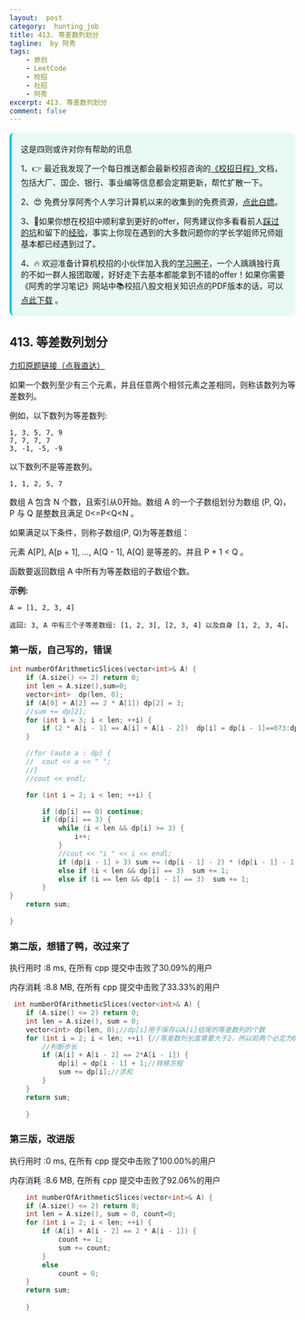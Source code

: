 ```yaml
---
layout:  post
category:  hunting_job
title: 413. 等差数列划分
tagline:  by 阿秀
tags:
    - 原创
    - LeetCode
    - 校招
    - 社招
    - 阿秀
excerpt: 413. 等差数列划分
comment: false
---
```






<div style="border-color: #24C6DC;
            background-color: #e9f9f3;         
            margin: 1rem 0;
        padding: .25rem 1rem;
        border-left-width: .3rem;
        border-left-style: solid;
        border-radius: .5rem;
        color: inherit;">
  <p>这是四则或许对你有帮助的讯息</p>
  <p>1、👉 最近我发现了一个每日推送都会最新校招咨询的<a style="text-decoration: underline" href="https://flowus.cn/ee50d5eb-3cd5-4f74-880e-95b215dd4ff2" target="_blank">《校招日程》</a>文档，包括大厂、国企、银行、事业编等信息都会定期更新，帮忙扩散一下。</p>  
  <p>2、😍
    免费分享阿秀个人学习计算机以来的收集到的免费资源，<a style="text-decoration: underline" href="/notes/07-resources/01-free/01-introduce.html" target="_blank">点此白嫖</a>。
  </p>
  <p>3、🚀如果你想在校招中顺利拿到更好的offer，阿秀建议你多看看前人<a style="text-decoration: underline" href="https://www.yuque.com/tuobaaxiu/httmmc/npg1k81zeq4wfpyz" target="_blank">踩过的坑</a>和留下的<a style="text-decoration: underline"  target="_blank" href="https://www.yuque.com/tuobaaxiu/httmmc/gge9ppd0mbu2d3dp">经验</a>，事实上你现在遇到的大多数问题你的学长学姐师兄师姐基本都已经遇到过了。
  </p>
  <p>4、🔥 欢迎准备计算机校招的小伙伴加入我的<a  style="text-decoration: underline" href="https://www.yuque.com/tuobaaxiu/httmmc/xg0otqvc17wfx4u9" target="_blank">学习圈子</a>，一个人踽踽独行真的不如一群人报团取暖，好好走下去基本都能拿到不错的offer！如果你需要《阿秀的学习笔记》网站中📚︎校招八股文相关知识点的PDF版本的话，可以<a style="text-decoration: underline" href="/notes/08-other/02-question.html#_5、如何下载阿秀的学习笔记内容pdf版本" target="_blank">点此下载</a> 。</p>   </div>




## 413. 等差数列划分

[力扣原题链接（点我直达）](https://leetcode-cn.com/problems/arithmetic-slices/)

如果一个数列至少有三个元素，并且任意两个相邻元素之差相同，则称该数列为等差数列。

例如，以下数列为等差数列:

```
1, 3, 5, 7, 9
7, 7, 7, 7
3, -1, -5, -9
```

以下数列不是等差数列。

```
1, 1, 2, 5, 7
```

 

数组 A 包含 N 个数，且索引从0开始。数组 A 的一个子数组划分为数组 (P, Q)，P 与 Q 是整数且满足 0<=P<Q<N 。

如果满足以下条件，则称子数组(P, Q)为等差数组：

元素 A[P], A[p + 1], ..., A[Q - 1], A[Q] 是等差的。并且 P + 1 < Q 。

函数要返回数组 A 中所有为等差数组的子数组个数。

 

**示例:**

```
A = [1, 2, 3, 4]

返回: 3, A 中有三个子等差数组: [1, 2, 3], [2, 3, 4] 以及自身 [1, 2, 3, 4]。
```





### 第一版，自己写的，错误



```c++
int numberOfArithmeticSlices(vector<int>& A) {
	if (A.size() <= 2) return 0;
	int len = A.size(),sum=0;
	vector<int>  dp(len, 0);
	if (A[0] + A[2] == 2 * A[1]) dp[2] = 3;
	//sum += dp[2];
	for (int i = 3; i < len; ++i) {
		if (2 * A[i - 1] == A[i] + A[i - 2])  dp[i] = dp[i - 1]==0?3:dp[i-1]+1;
	}

	//for (auto a : dp) {
	//	cout << a << " ";
	//}
	//cout << endl;

	for (int i = 2; i < len; ++i) {

		if (dp[i] == 0) continue;
		if (dp[i] == 3) {
			while (i < len && dp[i] >= 3) {
				i++;
			}
			//cout << "i " << i << endl;
			if (dp[i - 1] > 3) sum += (dp[i - 1] - 2) * (dp[i - 1] - 1) / 2;
			else if (i < len && dp[i] == 3)  sum += 1;
			else if (i == len && dp[i - 1] == 3)  sum += 1;
		}
}
	return sum;
	
}

```



### 第二版，想错了鸭，改过来了

执行用时 :8 ms, 在所有 cpp 提交中击败了30.09%的用户

内存消耗 :8.8 MB, 在所有 cpp 提交中击败了33.33%的用户



```c++
 int numberOfArithmeticSlices(vector<int>& A) {
	if (A.size() <= 2) return 0;
	int len = A.size(), sum = 0;
	vector<int> dp(len, 0);//dp[i]用于保存以A[i]结尾的等差数列的个数
	for (int i = 2; i < len; ++i) {//等差数列长度需要大于2，所以前两个必定为0
		//判断步长
		if (A[i] + A[i - 2] == 2*A[i - 1]) {
			dp[i] = dp[i - 1] + 1;//转移方程
			sum += dp[i];//求和
		}
	}
	return sum;
        
    }
```





### 第三版，改进版

执行用时 :0 ms, 在所有 cpp 提交中击败了100.00%的用户

内存消耗 :8.6 MB, 在所有 cpp 提交中击败了92.06%的用户



```c++
    int numberOfArithmeticSlices(vector<int>& A) {
	if (A.size() <= 2) return 0;
	int len = A.size(), sum = 0, count=0;
	for (int i = 2; i < len; ++i) {
		if (A[i] + A[i - 2] == 2 * A[i - 1]) {
			count += 1;
			sum += count;
		}
		else
			count = 0;
	}
	return sum;
        
    }
```

<p id="最长回文子序列"></p>



